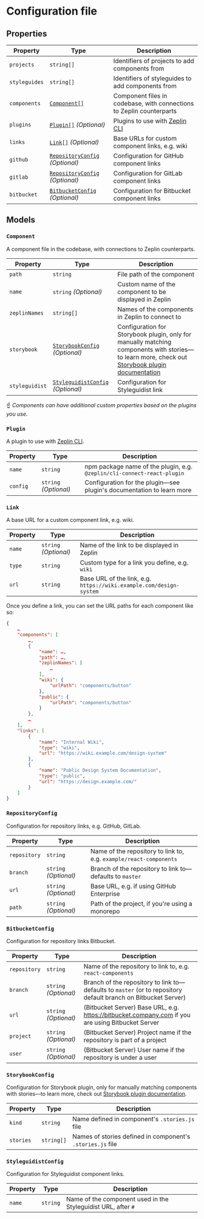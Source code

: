 # Configuration file

## Properties

| Property | Type | Description |
| --- | --- | --- |
| `projects` | `string[]` | Identifiers of projects to add components from |
| `styleguides` | `string[]` | Identifiers of styleguides to add components from |
| `components` | [`Component[]`](#Component) | Component files in codebase, with connections to Zeplin counterparts |
| `plugins` | [`Plugin[]`](#Plugin) _(Optional)_ | Plugins to use with [Zeplin CLI](https://github.com/zeplin/cli) |
| `links` | [`Link[]`](#Link) _(Optional)_ | Base URLs for custom component links, e.g. wiki |
| `github` | [`RepositoryConfig`](#RepositoryConfig) _(Optional)_ | Configuration for GitHub component links |
| `gitlab` | [`RepositoryConfig`](#RepositoryConfig) _(Optional)_ | Configuration for GitLab component links |
| `bitbucket` | [`BitbucketConfig`](#BitbucketConfig) _(Optional)_ | Configuration for Bitbucket component links |

## Models

### `Component`

A component file in the codebase, with connections to Zeplin counterparts.

| Property | Type | Description |
| --- | --- | --- |
| `path` | `string` | File path of the component |
| `name` | `string` _(Optional)_ | Custom name of the component to be displayed in Zeplin |
| `zeplinNames` | `string[]` | Names of the components in Zeplin to connect to |
| `storybook` | [`StorybookConfig`](#StorybookConfig) _(Optional)_ | Configuration for Storybook plugin, only for manually matching components with stories—to learn more, check out [Storybook plugin documentation](https://github.com/zeplin/cli-connect-storybook-plugin/) |
| `styleguidist` | [`StyleguidistConfig`](#StyleguidistConfig) _(Optional)_ | Configuration for Styleguidist link

☝️ _Components can have additional custom properties based on the plugins you use._

### `Plugin`

A plugin to use with [Zeplin CLI](https://github.com/zeplin/cli).

| Property | Type | Description |
| --- | --- | --- |
| `name` | `string` | npm package name of the plugin, e.g. `@zeplin/cli-connect-react-plugin` |
| `config` | `string` _(Optional)_ | Configuration for the plugin—see plugin's documentation to learn more |

### `Link`

A base URL for a custom component link, e.g. wiki.

| Property | Type | Description |
| --- | --- | --- |
| `name` | `string` _(Optional)_ | Name of the link to be displayed in Zeplin |
| `type` | `string` | Custom type for a link you define, e.g. `wiki` |
| `url` | `string` | Base URL of the link, e.g. `https://wiki.example.com/design-system` |

Once you define a link, you can set the URL paths for each component like so:

```json
{
    …
    "components": [
        …,
        {
            "name": …,
            "path": …,
            "zeplinNames": [
                …
            ],
            "wiki": {
                "urlPath": "components/button"
            },
            "public": {
                "urlPath": "components/button"
            }
        },
        …
    ],
    "links": [
        {
            "name": "Internal Wiki",
            "type": "wiki",
            "url": "https://wiki.example.com/design-system"
        },
        {
            "name": "Public Design System Documentation",
            "type": "public",
            "url": "https://design.example.com/"
        }
    ]
}
```

### `RepositoryConfig`

Configuration for repository links, e.g. GitHub, GitLab.

| Property | Type | Description |
| --- | --- | --- |
| `repository` | `string` | Name of the repository to link to, e.g. `example/react-components` |
| `branch` | `string` _(Optional)_ | Branch of the repository to link to—defaults to `master` |
| `url` | `string` _(Optional)_ | Base URL, e.g. if using GitHub Enterprise |
| `path` | `string` _(Optional)_ | Path of the project, if you're using a monorepo |

### `BitbucketConfig`

Configuration for repository links Bitbucket.

| Property | Type | Description |
| --- | --- | --- |
| `repository` | `string` | Name of the repository to link to, e.g. `react-components` |
| `branch` | `string` _(Optional)_ | Branch of the repository to link to—defaults to `master` (or to repository default branch on Bitbucket Server) |
| `url` | `string` _(Optional)_ | (Bitbucket Server) Base URL, e.g. https://bitbucket.company.com if you are using Bitbucket Server |
| `project` | `string` _(Optional)_ | (Bitbucket Server) Project name if the repository is part of a project |
| `user` | `string` _(Optional)_ | (Bitbucket Server) User name if the repository is under a user |

### `StorybookConfig`

Configuration for Storybook plugin, only for manually matching components with stories—to learn more, check out [Storybook plugin documentation](https://github.com/zeplin/cli-connect-storybook-plugin/).

| Property | Type | Description |
| --- | --- | --- |
| `kind` | `string` | Name defined in component's `.stories.js` file |
| `stories` | `string[]` | Names of stories defined in component's `.stories.js` file |

### `StyleguidistConfig`

Configuration for Styleguidist component links.

| Property | Type | Description |
| --- | --- | --- |
| `name` | `string` | Name of the component used in the Styleguidist URL, after `#` |
